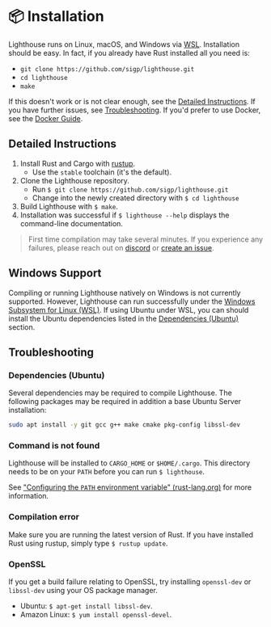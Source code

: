 # 📦 Installation

Lighthouse runs on Linux, macOS, and Windows via [WSL][].
Installation should be easy. In fact, if you already have Rust installed all you need is:

- `git clone https://github.com/sigp/lighthouse.git`
- `cd lighthouse`
- `make`

If this doesn't work or is not clear enough, see the [Detailed Instructions](#detailed-instructions). If you have further issues, see [Troubleshooting](#troubleshooting). If you'd prefer to use Docker, see the [Docker Guide](./docker.md).

## Detailed Instructions

1. Install Rust and Cargo with [rustup](https://rustup.rs/).
    - Use the `stable` toolchain (it's the default).
1. Clone the Lighthouse repository.
    - Run `$ git clone https://github.com/sigp/lighthouse.git`
    - Change into the newly created directory with `$ cd lighthouse`
1. Build Lighthouse with `$ make`.
1. Installation was successful if `$ lighthouse --help` displays the
   command-line documentation.

> First time compilation may take several minutes. If you experience any
> failures, please reach out on [discord](https://discord.gg/cyAszAh) or
> [create an issue](https://github.com/sigp/lighthouse/issues/new).

## Windows Support

Compiling or running Lighthouse natively on Windows is not currently supported. However,
Lighthouse can run successfully under the [Windows Subsystem for Linux (WSL)][WSL]. If using
Ubuntu under WSL, you can should install the Ubuntu dependencies listed in the [Dependencies
(Ubuntu)](#dependencies-ubuntu) section.

## Troubleshooting

### Dependencies (Ubuntu)

Several dependencies may be required to compile Lighthouse. The following
packages may be required in addition a base Ubuntu Server installation:

```bash
sudo apt install -y git gcc g++ make cmake pkg-config libssl-dev
```

### Command is not found

Lighthouse will be installed to `CARGO_HOME` or `$HOME/.cargo`. This directory
needs to be on your `PATH` before you can run `$ lighthouse`.

See ["Configuring the `PATH` environment variable"
(rust-lang.org)](https://www.rust-lang.org/tools/install) for more information.

### Compilation error

Make sure you are running the latest version of Rust. If you have installed Rust using rustup, simply type `$ rustup update`.

### OpenSSL

If you get a build failure relating to OpenSSL, try installing `openssl-dev` or
`libssl-dev` using your OS package manager.

- Ubuntu: `$ apt-get install libssl-dev`.
- Amazon Linux: `$ yum install openssl-devel`.

[WSL]: https://docs.microsoft.com/en-us/windows/wsl/about
